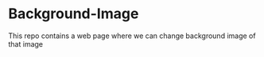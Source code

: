 # Background-Image
This repo contains a web page where we can change background image of that image
